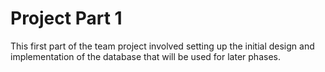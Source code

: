 # Project Part 1

This first part of the team project involved setting up the initial design and implementation of the database that will be used for later phases. 
